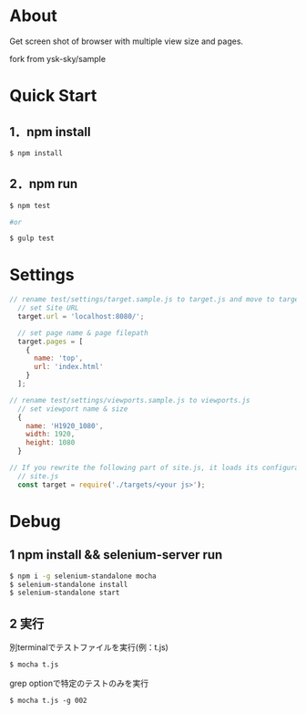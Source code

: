 # About

Get screen shot of browser with multiple view size and pages.

fork from ysk-sky/sample

# Quick Start
## 1．npm install
```bash
$ npm install
```

## 2．npm run
```bash
$ npm test

#or

$ gulp test

```

# Settings

```js
// rename test/settings/target.sample.js to target.js and move to targets directory
  // set Site URL
  target.url = 'localhost:8080/';

  // set page name & page filepath
  target.pages = [
    {
      name: 'top',
      url: 'index.html'
    }
  ];

// rename test/settings/viewports.sample.js to viewports.js
  // set viewport name & size
  {
    name: 'H1920_1080',
    width: 1920,
    height: 1080
  }

// If you rewrite the following part of site.js, it loads its configuration file. By holding multiple files in the targets directory, you can test many sites simply by rewriting site.js.
  // site.js
  const target = require('./targets/<your js>');

```

#

# Debug
## 1 npm install && selenium-server run
```bash
$ npm i -g selenium-standalone mocha
$ selenium-standalone install
$ selenium-standalone start
```
## 2 実行
別terminalでテストファイルを実行(例：t.js)
```bash
$ mocha t.js
```

grep optionで特定のテストのみを実行

```
$ mocha t.js -g 002
```

